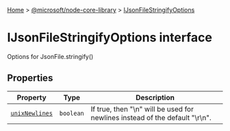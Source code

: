[Home](./index) &gt; [@microsoft/node-core-library](node-core-library.md) &gt; [IJsonFileStringifyOptions](node-core-library.ijsonfilestringifyoptions.md)

# IJsonFileStringifyOptions interface

Options for JsonFile.stringify()

## Properties

|  Property | Type | Description |
|  --- | --- | --- |
|  [`unixNewlines`](node-core-library.ijsonfilestringifyoptions.unixnewlines.md) | `boolean` | If true, then "\\n" will be used for newlines instead of the default "\\r\\n". |

